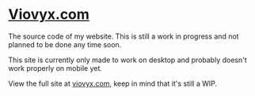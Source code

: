 # [Viovyx.com](https://viovyx.com)
The source code of my website. This is still a work in progress and not planned to be done any time soon.

This site is currently only made to work on desktop and probably doesn't work properly on mobile yet.

View the full site at [viovyx.com](https://viovyx.com), keep in mind that it's still a WIP.
